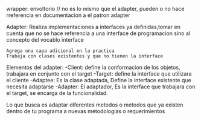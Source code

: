 wrapper: envoltorio // no es lo mismo que el adapter, pueden o no hace rreferencia en documentacion a el patron adapter

Adapter: Realiza implementaciones a interfaces ya definidas,tomar en cuenta que no se hace referencia a una interface de programacion sino al concepto del vocablo interface

    Agrega una capa adicional en la practica
    Trabaja con clases existentes y que no tienen la interface

Elementos del adapter:
    -Client: define la conformacion de los objetos, trabajara en conjunto con el target
    -Target: define la interface que utilizara el cliente
    -Adaptee: Es la clase adaptada, Define la interface existente que necesita adaptarse
    -Adapter: El adaptador, Es la interface que trabajara con el target, se encarga de la funcionalidad.

Lo que busca es adaptar diferentes metodos o metodos que ya existen dentro de tu programa a nuevas metodologias o requerimientos

